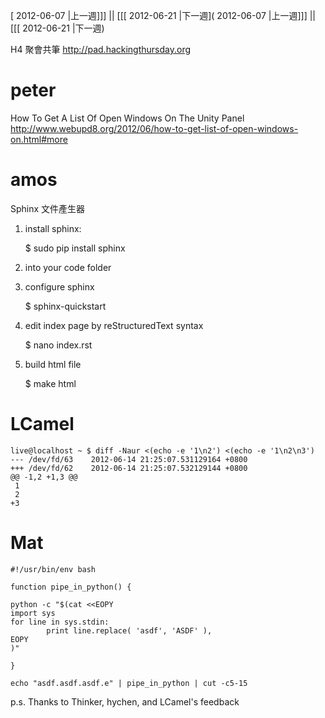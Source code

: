 [ 2012-06-07 |上一週]]] || [[[ 2012-06-21 |下一週]( 2012-06-07 |上一週]]] || [[[ 2012-06-21 |下一週)



H4 聚會共筆 <http://pad.hackingthursday.org>   

# peter

How To Get A List Of Open Windows On The Unity Panel 
<http://www.webupd8.org/2012/06/how-to-get-list-of-open-windows-on.html#more>  


# amos

Sphinx 文件產生器
1. install sphinx:

    $ sudo pip install sphinx

2. into your code folder
3. configure sphinx

    $ sphinx-quickstart

4. edit index page by reStructuredText syntax

    $ nano index.rst

5. build html file

    $ make html


# LCamel


    live@localhost ~ $ diff -Naur <(echo -e '1\n2') <(echo -e '1\n2\n3')
    --- /dev/fd/63    2012-06-14 21:25:07.531129164 +0800
    +++ /dev/fd/62    2012-06-14 21:25:07.532129144 +0800
    @@ -1,2 +1,3 @@
     1
     2
    +3


# Mat


    #!/usr/bin/env bash
    
    function pipe_in_python() {
    
    python -c "$(cat <<EOPY
    import sys
    for line in sys.stdin:
            print line.replace( 'asdf', 'ASDF' ),
    EOPY
    )"
    
    }
    
    echo "asdf.asdf.asdf.e" | pipe_in_python | cut -c5-15

p.s. Thanks to Thinker, hychen, and LCamel's feedback